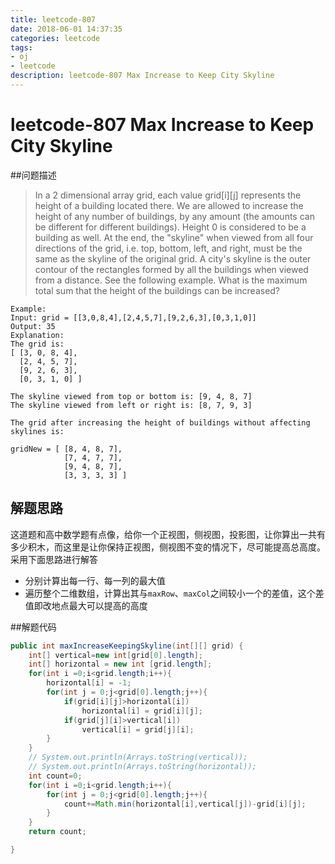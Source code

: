 ```yaml
---
title: leetcode-807
date: 2018-06-01 14:37:35
categories: leetcode
tags:
- oj
- leetcode
description: leetcode-807 Max Increase to Keep City Skyline
---
```

# leetcode-807 Max Increase to Keep City Skyline

##问题描述
>In a 2 dimensional array grid, each value grid[i][j] represents the height of a building located there. We are allowed to increase the height of any number of buildings, by any amount (the amounts can be different for different buildings). Height 0 is considered to be a building as well. 
At the end, the "skyline" when viewed from all four directions of the grid, i.e. top, bottom, left, and right, must be the same as the skyline of the original grid. A city's skyline is the outer contour of the rectangles formed by all the buildings when viewed from a distance. See the following example.
What is the maximum total sum that the height of the buildings can be increased?

```text
Example:
Input: grid = [[3,0,8,4],[2,4,5,7],[9,2,6,3],[0,3,1,0]]
Output: 35
Explanation:
The grid is:
[ [3, 0, 8, 4],
  [2, 4, 5, 7],
  [9, 2, 6, 3],
  [0, 3, 1, 0] ]

The skyline viewed from top or bottom is: [9, 4, 8, 7]
The skyline viewed from left or right is: [8, 7, 9, 3]

The grid after increasing the height of buildings without affecting skylines is:

gridNew = [ [8, 4, 8, 7],
            [7, 4, 7, 7],
            [9, 4, 8, 7],
            [3, 3, 3, 3] ]
```

## 解题思路

这道题和高中数学题有点像，给你一个正视图，侧视图，投影图，让你算出一共有多少积木，而这里是让你保持正视图，侧视图不变的情况下，尽可能提高总高度。
采用下面思路进行解答
* 分别计算出每一行、每一列的最大值
* 遍历整个二维数组，计算出其与`maxRow`、`maxCol`之间较小一个的差值，这个差值即改地点最大可以提高的高度

##解题代码

```java
public int maxIncreaseKeepingSkyline(int[][] grid) {
    int[] vertical=new int[grid[0].length];
    int[] horizontal = new int [grid.length];
    for(int i =0;i<grid.length;i++){
        horizontal[i] = -1;
        for(int j = 0;j<grid[0].length;j++){
            if(grid[i][j]>horizontal[i])
                horizontal[i] = grid[i][j];
            if(grid[j][i]>vertical[i])
                vertical[i] = grid[j][i];
        }
    }
    // System.out.println(Arrays.toString(vertical));
    // System.out.println(Arrays.toString(horizontal));
    int count=0;
    for(int i =0;i<grid.length;i++){
        for(int j = 0;j<grid[0].length;j++){
            count+=Math.min(horizontal[i],vertical[j])-grid[i][j];
        }
    }
    return count;

}
```
